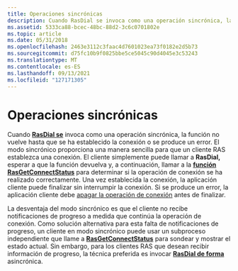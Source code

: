 ```yaml
---
title: Operaciones sincrónicas
description: Cuando RasDial se invoca como una operación sincrónica, la función no vuelve hasta que se ha establecido la conexión o se produce un error.
ms.assetid: 5333ca88-bcec-48bc-88d2-3c6c0701802e
ms.topic: article
ms.date: 05/31/2018
ms.openlocfilehash: 2463e3112c3faac4d7601023ea73f0182e2d5b73
ms.sourcegitcommit: d75fc10b9f0825bbe5ce5045c90d4045e3c53243
ms.translationtype: MT
ms.contentlocale: es-ES
ms.lasthandoff: 09/13/2021
ms.locfileid: "127171305"
---
```

# <a name="synchronous-operations"></a>Operaciones sincrónicas

Cuando [**RasDial se**](/windows/desktop/api/Ras/nf-ras-rasdiala) invoca como una operación sincrónica, la función no vuelve hasta que se ha establecido la conexión o se produce un error. El modo sincrónico proporciona una manera sencilla para que un cliente RAS establezca una conexión. El cliente simplemente puede llamar a **RasDial,** esperar a que la función devuelva y, a continuación, llamar a la [**función RasGetConnectStatus**](/windows/desktop/api/Ras/nf-ras-rasgetconnectstatusa) para determinar si la operación de conexión se ha realizado correctamente. Una vez establecida la conexión, la aplicación cliente puede finalizar sin interrumpir la conexión. Si se produce un error, la aplicación cliente debe [apagar la operación de conexión](disconnecting.md) antes de finalizar.

La desventaja del modo sincrónico es que el cliente no recibe notificaciones de progreso a medida que continúa la operación de conexión. Como solución alternativa para esta falta de notificaciones de progreso, un cliente en modo sincrónico puede usar un subproceso independiente que llame a [**RasGetConnectStatus**](/windows/desktop/api/Ras/nf-ras-rasgetconnectstatusa) para sondear y mostrar el estado actual. Sin embargo, para los clientes RAS que desean recibir información de progreso, la técnica preferida es invocar [**RasDial de forma**](/windows/desktop/api/Ras/nf-ras-rasdiala) asincrónica.

 

 




